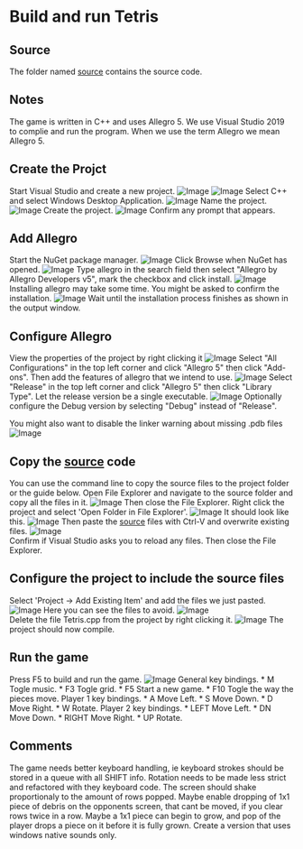 # Build and run Tetris

## Source 
The folder named [source](source) contains the source code.
 
## Notes
The game is written in C++ and uses Allegro 5.
We use Visual Studio 2019 to complie and run the program.
When we use the term Allegro we mean Allegro 5.

## Create the Projct
Start Visual Studio and create a new project.
![Image](img/StartVisualStudio2019.png)
![Image](img/StartVisualStudio2019.png)
Select C++ and select Windows Desktop Application.
![Image](img/CreateProject.png)
Name the project.
![Image](img/NameProject.png)
Create the project.
![Image](img/ProjectCreated.png)
Confirm any prompt that appears.

## Add Allegro
Start the NuGet package manager.
![Image](img/OpenNuget.png)
Click Browse when NuGet has opened.
![Image](img/ClickBrowse.png)
Type allegro in the search field then select "Allegro by Allegro Developers v5", mark the checkbox and click install.
![Image](img/SearchAndInstall.png)
Installing allegro may take some time. You might be asked to confirm the installation.
![Image](img/WaitForInstall.png)
Wait until the installation process finishes as shown in the output window.

## Configure Allegro
View the properties of the project by right clicking it
![Image](img/ProjectProperties.png)
Select "All Configurations" in the top left corner and click "Allegro 5" then click "Add-ons". Then add the features of allegro that we intend to use.
![Image](img/SelectAddOns.png)
Select "Release" in the top left corner and click "Allegro 5" then click "Library Type".  Let the release version be a single executable.
![Image](img/SingleExecutable.png)
Optionally configure the Debug version by selecting "Debug" instead of "Release".<p>
        <!-- img src="img/ConfigureDebugLinkage.png" /-->
You might also want to disable the linker warning about missing .pdb files
![Image](img/DisableLinkerWarning.png)

## Copy the <a href="source">source</a></span> code
You can use the command line to copy the source files to the project folder or the guide below.
Open File Explorer and navigate to the source folder and copy all the files in it.
![Image](img/SelectFilesToCopy.png)
Then close the File Explorer.
Right click the project and select 'Open Folder in File Explorer'.
![Image](img/OpenExplorer.png)
It should look like this.
![Image](img/ExplorerOpened.png)
Then paste the <a href="source">source</a></span> files with Ctrl-V and overwrite existing files.
![Image](img/ReplaceOrSkip.png)          
Confirm if Visual Studio asks you to reload any files.
Then close the File Explorer.

## Configure the project to include the source files
Select 'Project -> Add Existing Item' and add the files we just pasted.
![Image](img/AddExisting.png)
Here you can see the files to avoid.
![Image](img/FilesCopied.png)    
Delete the file Tetris.cpp from the project by right clicking it.
![Image](img/DeleteTetrisCpp.png)
The project should now compile.

## Run the game
Press F5 to build and run the game.
![Image](img/RunGame.png)
General key bindings.
            * M      Togle music.</li>
            * F3     Togle grid.</li>
            * F5     Start a new game.</li>
            * F10    Togle the way the pieces move.</li>
Player 1 key bindings.
            * A      Move Left.</li>
            * S      Move Down.</li>
            * D      Move Right.</li>
            * W      Rotate.</li>
Player 2 key bindings.
            * LEFT   Move Left.</li>
            * DN     Move Down.</li>
            * RIGHT  Move Right.</li>
            * UP     Rotate.</li>

## Comments
The game needs better keyboard handling, ie keyboard strokes should be stored in a queue with all SHIFT info.
Rotation needs to be made less strict and refactored with they keyboard code.
The screen should shake proportionaly to the amount of rows popped.
Maybe enable dropping of 1x1 piece of debris on the opponents screen, that cant be moved, if you clear rows twice in a row.
Maybe a 1x1 piece can begin to grow, and pop of the player drops a piece on it before it is fully grown.
Create a version that uses windows native sounds only.
